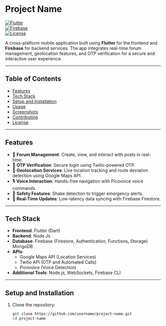 # **Project Name**

[![Flutter](https://img.shields.io/badge/Flutter-v3.0.0-blue.svg)](https://flutter.dev/)  
[![Firebase](https://img.shields.io/badge/Firebase-v9.0-orange.svg)](https://firebase.google.com/)  
[![License](https://img.shields.io/badge/license-MIT-green.svg)](LICENSE)  

A cross-platform mobile application built using **Flutter** for the frontend and **Firebase** for backend services. The app integrates real-time forum management, geolocation features, and OTP verification for a secure and interactive user experience.

---

## **Table of Contents**
- [Features](#features)
- [Tech Stack](#tech-stack)
- [Setup and Installation](#setup-and-installation)
- [Usage](#usage)
- [Screenshots](#screenshots)
- [Contributing](#contributing)
- [License](#license)

---

## **Features**
- 📝 **Forum Management**: Create, view, and interact with posts in real-time.
- 🔐 **OTP Verification**: Secure login using Twilio-powered OTP.
- 📍 **Geolocation Services**: Live location tracking and route deviation detection using Google Maps API.
- 🎙️ **Voice Interaction**: Hands-free navigation with Picovoice voice commands.
- 🚨 **Safety Features**: Shake detection to trigger emergency alerts.
- 📡 **Real-Time Updates**: Low-latency data syncing with Firebase Firestore.

---

## **Tech Stack**
- **Frontend**: Flutter (Dart)
- **Backend**: Node Js
- **Database**: Firebase (Firestore, Authentication, Functions, Storage) MongoDB
- **APIs**:  
  - Google Maps API (Location Services)  
  - Twilio API (OTP and Automated Calls)  
  - Picovoice (Voice Detection)
- **Additional Tools**: Node.js, WebSockets, Firebase CLI

---

## **Setup and Installation**

1. Clone the repository:
   ```bash
   git clone https://github.com/username/project-name.git
   cd project-name
